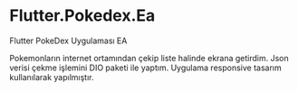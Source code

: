 # Flutter.Pokedex.Ea
 Flutter PokeDex Uygulaması EA


Pokemonların internet ortamından çekip liste halinde ekrana getirdim. Json verisi çekme işlemini DIO paketi ile yaptım. Uygulama responsive tasarım kullanılarak yapılmıştır. 
